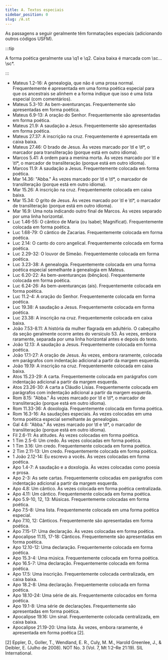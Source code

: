 ```yaml
---
title: A. Textos especiais
sidebar_position: 0
slug: /A.st
---
```




As passagens a seguir geralmente têm formatações especiais (adicionando outros códigos USFM).


:::tip

A forma poética geralmente usa \q1 e \q2. Caixa baixa é marcada com \sc... \sc*.

:::



- Mateus 1.2-16: A genealogia, que não é uma prosa normal. Frequentemente é apresentada em uma forma poética especial para que os ancestrais se alinhem e a forma indique que isso é uma lista especial (com comentários).
- Mateus 5.3-10: As bem-aventuranças. Frequentemente são apresentadas em forma poética.
- Mateus 6.9-13: A oração do Senhor. Frequentemente são apresentadas em forma poética.
- Mateus 21.9: A saudação a Jesus. Frequentemente são apresentadas em forma poética.
- Mateus 27.37: A inscrição na cruz. Frequentemente é apresentada em caixa baixa.
- Mateus 27.46: O brado de Jesus. Às vezes marcado por \\tl e \\tl\*, o marcador para transliteração (porque está em outro idioma).
- Marcos 5.41: A ordem para a menina morta. Às vezes marcado por \tl e \tl*, o marcador de transliteração (porque está em outro idioma).
- Marcos 11.9: A saudação a Jesus. Frequentemente colocada em forma poética.
- Mar 14.36: "Abba." Às vezes marcado por \tl e \tl*, o marcador de transliteração (porque está em outro idioma).
- Mar 15.26: A inscrição na cruz. Frequentemente colocada em caixa baixa.
- Mar 15.34: O grito de Jesus. Às vezes marcado por \tl e \tl*, o marcador de transliteração (porque está em outro idioma).
- Mar 16.9: Uma nota indicando outro final de Marcos. Às vezes separado por uma linha horizontal.
- Luc 1.46-55: O cântico de Maria (ou Isabel; Magnificat). Frequentemente colocada em forma poética.
- Luc 1.68-79: O cântico de Zacarias. Frequentemente colocada em forma poética.
- Luc 2.14: O canto do coro angelical. Frequentemente colocada em forma poética.
- Luc 2.29-32: O louvor de Simeão. Frequentemente colocada em forma poética.
- Luc 3.23-38: A genealogia. Frequentemente colocada em uma forma poética especial semelhante à genealogia em Mateus.
- Luc 6.20-22: As bem-aventuranças (bênçãos). Frequentemente colocada em forma poética.
- Luc 6.24-26: As bem-aventuranças (ais). Frequentemente colocada em forma poética.
- Luc 11.2-4: A oração do Senhor. Frequentemente colocada em forma poética.
- Luc 19.38: A saudação a Jesus. Frequentemente colocada em forma poética.
- Luc 23.38: A inscrição na cruz. Frequentemente colocada em caixa baixa.
- João 7.53-8.11: A história da mulher flagrada em adultério. O cabeçalho da seção geralmente ocorre antes do versículo 53. Às vezes, embora raramente, separada por uma linha horizontal antes e depois do texto.
- João 12.13: A saudação a Jesus. Frequentemente colocada em forma poética.
- João 17.1-27: A oração de Jesus. Às vezes, embora raramente, colocada em parágrafos com indentação adicional a partir da margem esquerda.
- João 19.19: A inscrição na cruz. Frequentemente colocada em caixa baixa.
- Atos 15.23-29: A carta. Frequentemente colocada em parágrafos com indentação adicional a partir da margem esquerda.
- Atos 23.26-30: A carta a Cláudio Lísias. Frequentemente colocada em parágrafos com indentação adicional a partir da margem esquerda.
- Rom 8.15: "Abba." Às vezes marcado por \tl e \tl*, o marcador de transliteração (porque está em outro idioma).
- Rom 11.33-36: A doxologia. Frequentemente colocada em forma poética.
- Rom 16.3-16: As saudações especiais. Às vezes colocadas em uma forma poética especial semelhante às genealogias.
- Gal 4.6: "Abba." Às vezes marcado por \tl e \tl*, o marcador de transliteração (porque está em outro idioma).
- Fil 2.6-11: As atitudes. Às vezes colocadas em forma poética.
- 1 Tim 2.5-6: Um credo. Às vezes colocadas em forma poética.
- 1 Tim 3.16: Um credo. Frequentemente colocada em forma poética.
- 2 Tim 2.11-13: Um credo. Frequentemente colocada em forma poética.
- 1 João 2.12-14: Eu escrevo a vocês. Às vezes colocadas em forma poética.
- Apo 1.4-7: A saudação e a doxologia. Às vezes colocadas como poesia e prosa.
- Apo 2-3: As sete cartas. Frequentemente colocadas em parágrafos com indentação adicional a partir da margem esquerda.
- Apo 4.8: Um cântico. Às vezes colocada em forma poética centralizada.
- Apo 4.11: Um cântico. Frequentemente colocada em forma poética.
- Apo 5.9-10, 12, 13: Músicas. Frequentemente colocadas em forma poética.
- Apo 7.5-8: Uma lista. Frequentemente colocada em uma forma poética especial.
- Apo 7.10, 12: Cânticos. Frequentemente são apresentadas em forma poética.
- Apo 7.15-17: Uma declaração. Às vezes colocadas em forma poética.
- Apocalipse 11.15, 17-18: Cânticos. Frequentemente são apresentadas em forma poética.
- Apo 12.10-12: Uma declaração. Frequentemente colocada em forma poética.
- Apo 15.3-4: Uma música. Frequentemente colocada em forma poética.
- Apo 16.5-7: Uma declaração. Frequentemente colocada em forma poética.
- Apo 17.5: Uma inscrição. Frequentemente colocada centralizada, em caixa baixa.
- Apo 18.2-8: Uma declaração. Frequentemente colocada em forma poética.
- Apo 18.10-24: Uma série de ais. Frequentemente colocados em forma poética.
- Apo 19.1-8: Uma série de declarações. Frequentemente são apresentadas em forma poética.
- Apocalipse 19.16: Um sinal. Frequentemente colocada centralizada, em caixa baixa.
- Apocalipse 21.19-20: Uma lista. Às vezes, embora raramente, é apresentada em forma poética [2].

[2] Eppler, D., Goller, T., Wendland, E. R., Culy, M. M., Harold Greenlee, J., & Deibler, E. (Julho de 2008). NOT No. 3 (Vol. 7, Mt 1:2–Re 21:19). SIL International.

